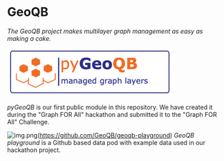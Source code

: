 # GeoQB

_The GeoQB project makes multilayer graph management as easy as making a cake._

[![temp_logo](pyGeoQB/docs/temp_logo.png)](https://github.com/GeoQB/geoqb/tree/main/pyGeoQB)

_pyGeoQB_ is our first public module in this repository. We have created it during the "Graph FOR All" hackathon and submitted it to the "Graph FOR All" Challenge.

![img.png](docs/temp_logo_pg.png)(https://github.com/GeoQB/geoqb-playground)
_GeoQB playground_ is a Github based data pod with example data used in our hackathon project.


